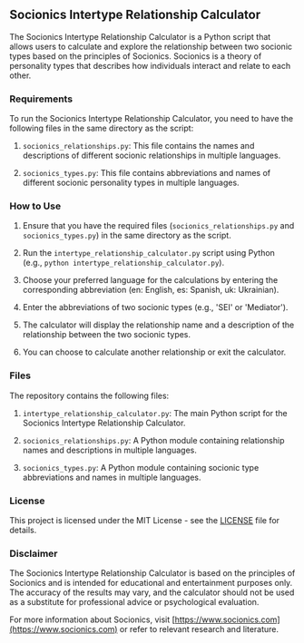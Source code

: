 ## Socionics Intertype Relationship Calculator

The Socionics Intertype Relationship Calculator is a Python script that allows users to calculate and explore the relationship between two socionic types based on the principles of Socionics. Socionics is a theory of personality types that describes how individuals interact and relate to each other.

### Requirements

To run the Socionics Intertype Relationship Calculator, you need to have the following files in the same directory as the script:

1. `socionics_relationships.py`: This file contains the names and descriptions of different socionic relationships in multiple languages.

2. `socionics_types.py`: This file contains abbreviations and names of different socionic personality types in multiple languages.

### How to Use

1. Ensure that you have the required files (`socionics_relationships.py` and `socionics_types.py`) in the same directory as the script.

2. Run the `intertype_relationship_calculator.py` script using Python (e.g., `python intertype_relationship_calculator.py`).

3. Choose your preferred language for the calculations by entering the corresponding abbreviation (en: English, es: Spanish, uk: Ukrainian).

4. Enter the abbreviations of two socionic types (e.g., 'SEI' or 'Mediator').

5. The calculator will display the relationship name and a description of the relationship between the two socionic types.

6. You can choose to calculate another relationship or exit the calculator.

### Files

The repository contains the following files:

1. `intertype_relationship_calculator.py`: The main Python script for the Socionics Intertype Relationship Calculator.

2. `socionics_relationships.py`: A Python module containing relationship names and descriptions in multiple languages.

3. `socionics_types.py`: A Python module containing socionic type abbreviations and names in multiple languages.

### License

This project is licensed under the MIT License - see the [LICENSE](LICENSE) file for details.

### Disclaimer

The Socionics Intertype Relationship Calculator is based on the principles of Socionics and is intended for educational and entertainment purposes only. The accuracy of the results may vary, and the calculator should not be used as a substitute for professional advice or psychological evaluation.

For more information about Socionics, visit [https://www.socionics.com](https://www.socionics.com) or refer to relevant research and literature.
